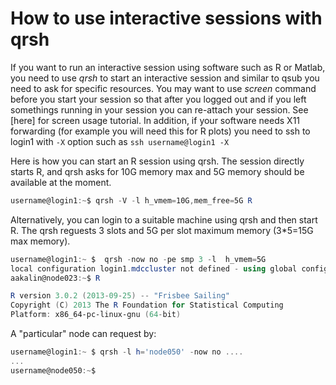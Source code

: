 # How to use interactive sessions with qrsh
If you want to run an interactive session using software such as R or Matlab, you need to use *qrsh* to start an interactive session and similar to qsub you need to ask for specific resources. You may want to use *screen* command before you start your session so that after you logged out and if you left somethings running in your session you can re-attach your session. See [here] for screen usage tutorial. In addition, if your software needs X11 forwarding (for example you will need this for R plots) you need to ssh to login1 with `-X` option such as `ssh username@login1 -X`


Here is how you can start an R session using qrsh. The session directly starts R, and qrsh asks for 10G memory max and 5G memory should be available at the moment.
```powershell
username@login1:~$ qrsh -V -l h_vmem=10G,mem_free=5G R
```

Alternatively, you can login to a suitable machine using qrsh and then start R.
The qrsh reguests 3 slots and 5G per slot maximum memory (3*5=15G max memory).

```powershell
username@login1:~ $  qrsh -now no -pe smp 3 -l  h_vmem=5G
local configuration login1.mdccluster not defined - using global configuration
aakalin@node023:~$ R

R version 3.0.2 (2013-09-25) -- "Frisbee Sailing"
Copyright (C) 2013 The R Foundation for Statistical Computing
Platform: x86_64-pc-linux-gnu (64-bit)

```
A "particular" node can request by:
```powershell
username@login1:~ $ qrsh -l h='node050' -now no ....
...
username@node050:~$ 
```

